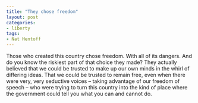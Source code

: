 ```yaml
---
title: "They chose freedom"
layout: post
categories:
- liberty
tags:
- Nat Hentoff
---
```


Those who created this country chose freedom. With all of its dangers. And do you know the riskiest part of that choice they made? They actually believed that we could be trusted to make up our own minds in the whirl of differing ideas. That we could be trusted to remain free, even when there were very, very seductive voices – taking advantage of our freedom of speech – who were trying to turn this country into the kind of place where the government could tell you what you can and cannot do.